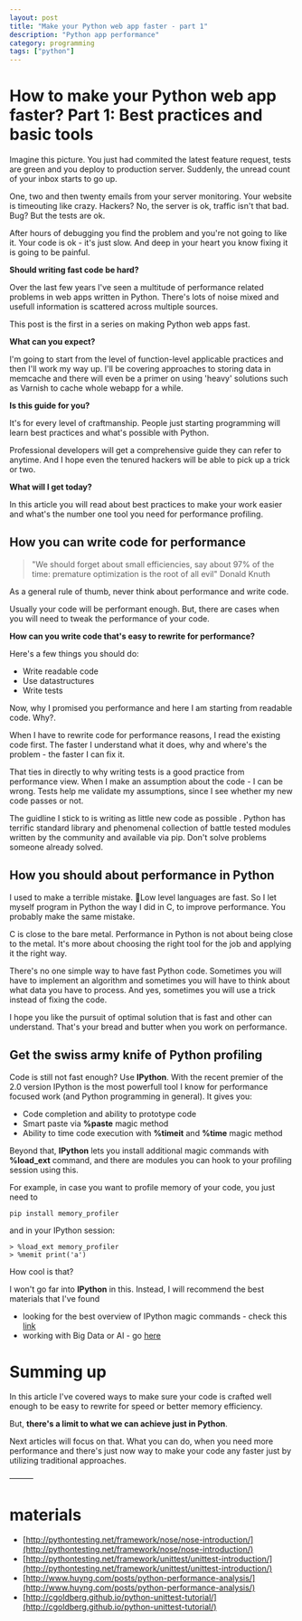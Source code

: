 ```yaml
---
layout: post
title: "Make your Python web app faster - part 1"
description: "Python app performance"
category: programming
tags: ["python"] 
---
```



# How to make your Python web app faster? Part 1: Best practices and basic tools

Imagine this picture. You just had commited the latest feature request,
tests are green and you deploy to production server. Suddenly, the unread count of your inbox starts to go up. 

One, two and then twenty emails from your server monitoring. Your website is timeouting like crazy.
Hackers? No, the server is ok, traffic isn't that bad. 
Bug? But the tests are ok.

After hours of debugging you find the problem and you're not going to like it. Your code is ok - it's just slow.
And deep in your heart you know fixing it is going to be painful.

**Should writing fast code be hard?**

Over the last few years I've seen a multitude of performance related problems in web apps written in Python.
There's lots of noise mixed and usefull information is scattered across multiple sources.

This post is the first in a series on making Python web apps fast. 

**What can you expect?**

I'm going to start from the level of function-level applicable practices and then I'll work my way up. I'll be covering approaches to storing data in memcache and there will even be a primer on using 'heavy' solutions such as Varnish to cache whole webapp for a while.

**Is this guide for you?**

It's for every level of craftmanship. People just starting programming will learn best practices and what's possible with Python.

Professional developers will get a comprehensive guide they can refer to anytime. And I hope even the tenured hackers will be able to pick up a trick or two.

**What will I get today?**

In this article you will read about best practices to make your work easier and what's the number one tool you need for performance profiling.

## How you can write code for performance

> "We should forget about small efficiencies, say about 97% of the time: premature optimization is the root of all evil" Donald Knuth

As a general rule of thumb, never think about performance and write code. 

Usually your code will be performant enough. But, there are cases when you will need to tweak the performance of your code. 

**How can you write code that's easy to rewrite for performance?**
 
Here's a few things you should do:

- Write readable code 
- Use datastructures  
- Write tests

Now, why I promised you performance and here I am starting from readable code. Why?. 

When I have to rewrite code for performance reasons, I read the existing code first. The faster I understand what it does, why and where's the problem - the faster I can fix it.  

That ties in directly to why writing tests is a good practice from performance view. When I make an assumption about the code  - I can be wrong. Tests help me validate my assumptions, since I see whether my new code passes or not.

The guidline I stick to is writing as little new code as possible . Python has terrific standard library and phenomenal collection of battle tested modules written by the community and available via pip.  Don't solve problems someone already solved.


## How you should about performance in Python

I used to make a terrible mistake. 
Low level languages are fast. So I let myself program in Python the way I did in C, to improve performance. You probably make the same mistake.

C is close to the bare metal. Performance in Python is not about being close to the metal. It's more about choosing the right tool for the job and applying it the right way.

There's no one simple way to have fast Python code. Sometimes you will have to implement an algorithm and sometimes you will have to think about what data you have to process. And yes, sometimes you will use a trick instead of fixing the code.

I hope you like the pursuit of optimal solution that is fast  and other can understand. That's your bread and butter when you work on performance.

## Get the swiss army knife of Python profiling

Code is still not fast enough? Use **IPython**. With the recent premier of the 2.0
version IPython is the most powerfull tool I know for performance focused work (and Python programming in general). 
It gives you:

- Code completion and ability to prototype code
- Smart paste via **%paste** magic method
- Ability to time code execution with **%timeit**  and **%time** magic method

Beyond that, **IPython** lets you install additional magic commands with **%load_ext** command, and there are modules you can hook to your profiling session using this.

For example, in case you want to profile memory of your code, you just need to 
```
pip install memory_profiler
```

and in your IPython session:

```
> %load_ext memory_profiler
> %memit print('a')
```
How cool is that? 

I won't go far into **IPython** in this. Instead, I will recommend the best materials that I've found

- looking for the best overview of IPython magic commands - check this [link](http://pynash.org/2013/03/06/timing-and-profiling.html)
- working with Big Data or AI - go [here](http://scikit-learn.org/dev/developers/performance.html#profiling-python-code) 

# Summing up

In this article I've covered ways to make sure your code is crafted well enough to be easy to rewrite for speed or better memory efficiency.

But, **there's a limit to what we can achieve just in Python**. 

Next articles will focus on that. What you can do, when you need more performance and there's just now way to make your code any faster just by utilizing traditional approaches.




———
# materials


- [http://pythontesting.net/framework/nose/nose-introduction/](http://pythontesting.net/framework/nose/nose-introduction/)
- [http://pythontesting.net/framework/unittest/unittest-introduction/](http://pythontesting.net/framework/unittest/unittest-introduction/)
- [http://www.huyng.com/posts/python-performance-analysis/](http://www.huyng.com/posts/python-performance-analysis/)
- [http://cgoldberg.github.io/python-unittest-tutorial/](http://cgoldberg.github.io/python-unittest-tutorial/)
